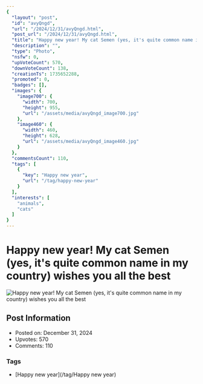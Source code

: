 ```yaml
---
{
  "layout": "post",
  "id": "avyQngd",
  "url": "/2024/12/31/avyQngd.html",
  "post_url": "/2024/12/31/avyQngd.html",
  "title": "Happy new year! My cat Semen (yes, it's quite common name in my country) wishes you all the best",
  "description": "",
  "type": "Photo",
  "nsfw": 0,
  "upVoteCount": 570,
  "downVoteCount": 138,
  "creationTs": 1735652288,
  "promoted": 0,
  "badges": [],
  "images": {
    "image700": {
      "width": 700,
      "height": 955,
      "url": "/assets/media/avyQngd_image700.jpg"
    },
    "image460": {
      "width": 460,
      "height": 628,
      "url": "/assets/media/avyQngd_image460.jpg"
    }
  },
  "commentsCount": 110,
  "tags": [
    {
      "key": "Happy new year",
      "url": "/tag/happy-new-year"
    }
  ],
  "interests": [
    "animals",
    "cats"
  ]
}
---
```


# Happy new year! My cat Semen (yes, it's quite common name in my country) wishes you all the best

![Happy new year! My cat Semen (yes, it's quite common name in my country) wishes you all the best](/assets/media/avyQngd_image700.jpg)

## Post Information

- Posted on: December 31, 2024
- Upvotes: 570
- Comments: 110

### Tags

- [Happy new year](/tag/Happy new year)

